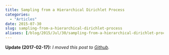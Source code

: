 ```yaml
---
title: Sampling from a Hierarchical Dirichlet Process
categories:
  - "Articles"
date: 2015-07-30
slug: sampling-from-a-hierarchical-dirichlet-process
aliases: [/blog/2015/Jul/30/sampling-from-a-hierarchical-dirichlet-process/]
---
```


__Update (2017-02-17):__ _I moved this post to [Github](http://nbviewer.ipython.org/github/tdhopper/stigler-diet/blob/master/content/articles/2015-07-30-sampling-from-a-hierarchical-dirichlet-process.ipynb)._